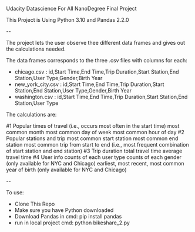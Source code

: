 Udacity Datascience For All NanoDegree Final Project

This Project is Using Python 3.10 and Pandas 2.2.0

--

The project lets the user observe thee different data frames and gives out the calculations needed.

The data frames corresponds to the three .csv files with columns for each: 
 - chicago.csv : id,Start Time,End Time,Trip Duration,Start Station,End Station,User Type,Gender,Birth Year
 - new_york_city.csv : id,Start Time,End Time,Trip Duration,Start Station,End Station,User Type,Gender,Birth Year
 - washington.csv : id,Start Time,End Time,Trip Duration,Start Station,End Station,User Type

The calculations are: 

 #1 Popular times of travel (i.e., occurs most often in the start time)
    most common month
    most common day of week
    most common hour of day
 #2 Popular stations and trip
    most common start station
    most common end station
    most common trip from start to end (i.e., most frequent combination of start station and end station)
 #3 Trip duration
    total travel time
    average travel time
 #4 User info
    counts of each user type
    counts of each gender (only available for NYC and Chicago)
    earliest, most recent, most common year of birth (only available for NYC and Chicago)
    
--

To use: 
 - Clone This Repo
 - Make sure you have Python downloaded
 - Download Pandas in cmd: pip install pandas
 - run in local project cmd: python bikeshare_2.py

